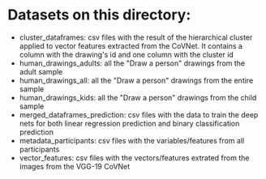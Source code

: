 # Datasets on this directory:
- cluster_dataframes: csv files with the result of the hierarchical cluster applied to vector features extracted from the CoVNet. It contains a column with the drawing's id and one column with the cluster id
- human_drawings_adults: all the "Draw a person" drawings from the adult sample
- human_drawings_all: all the "Draw a person" drawings from the entire sample
- human_drawings_kids: all the "Draw a person" drawings from the child sample
- merged_dataframes_prediction: csv files with the data to train the deep nets for both linear regression prediction and binary classification prediction
- metadata_participants: csv files with the variables/features from all participants
- vector_features: csv files with the vectors/features extrated from the images from the VGG-19 CoVNet
 